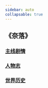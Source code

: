 ```yaml
---
sidebar: auto
collapsable: true
---
```

<!-- ## 《奈落》游戏剧本 -->
## 《奈落》

### [主线剧情](/literary/naraku/storyline)
### [人物志](/literary/naraku/character)
### [世界历史](/literary/naraku/histories)
<!-- ## 华为人才认证学习经历

### [HCIA-AI](/HUAWEI/HCIA-AI) -->